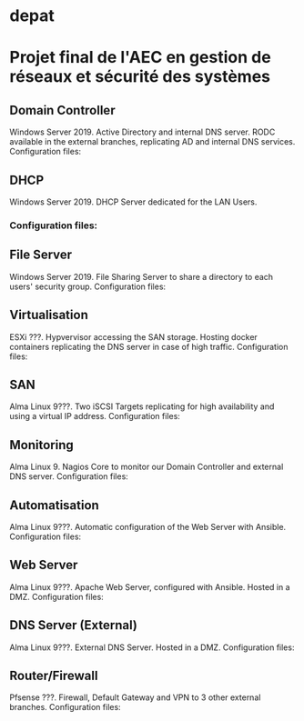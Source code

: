 # **depat**
# Projet final de l'AEC en gestion de réseaux et sécurité des systèmes

## **Domain Controller**
Windows Server 2019. Active Directory and internal DNS server. RODC available in the external branches, replicating AD and internal DNS services.
 Configuration files:

## **DHCP**
Windows Server 2019. DHCP Server dedicated for the LAN Users.
### Configuration files:

## **File Server**
Windows Server 2019. File Sharing Server to share a directory to each users' security group.
 Configuration files:

## **Virtualisation**
ESXi ???. Hypvervisor accessing the SAN storage. Hosting docker containers replicating the DNS server in case of high traffic.
 Configuration files:

## **SAN**
Alma Linux 9???. Two iSCSI Targets replicating for high availability and using a virtual IP address.
 Configuration files:

## **Monitoring**
Alma Linux 9. Nagios Core to monitor our Domain Controller and external DNS server.
 Configuration files: 

## **Automatisation**
Alma Linux 9???. Automatic configuration of the Web Server with Ansible.
 Configuration files:

## **Web Server**
Alma Linux 9???. Apache Web Server, configured with Ansible. Hosted in a DMZ.
Configuration files:

## **DNS Server (External)**
Alma Linux 9???. External DNS Server. Hosted in a DMZ.
Configuration files:

## **Router/Firewall**
Pfsense ???. Firewall, Default Gateway and VPN to 3 other external branches.
Configuration files:
